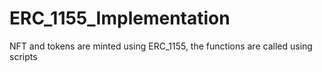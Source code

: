 # ERC_1155_Implementation

NFT and tokens are minted using ERC_1155, the functions are called using scripts

